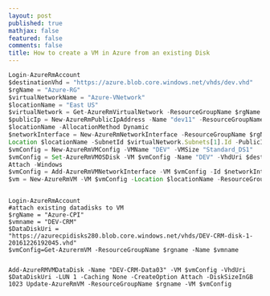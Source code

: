 ```yaml
---
layout: post
published: true
mathjax: false
featured: false
comments: false
title: How to create a VM in Azure from an existing Disk
---
```


```javascript
Login-AzureRmAccount
$destinationVhd = "https://azure.blob.core.windows.net/vhds/dev.vhd"
$rgName = "Azure-RG"
$virtualNetworkName = "Azure-VNetwork"
$locationName = "East US"
$virtualNetwork = Get-AzureRmVirtualNetwork -ResourceGroupName $rgName -Name $virtualNetworkName
$publicIp = New-AzureRmPublicIpAddress -Name "dev11" -ResourceGroupName $rgName -Location 
$locationName -AllocationMethod Dynamic
$networkInterface = New-AzureRmNetworkInterface -ResourceGroupName $rgName -Name "dev11" -
Location $locationName -SubnetId $virtualNetwork.Subnets[1].Id -PublicIpAddressId $publicIp.Id
$vmConfig = New-AzureRmVMConfig -VMName "DEV" -VMSize "Standard_DS1"
$vmConfig = Set-AzureRmVMOSDisk -VM $vmConfig -Name "DEV" -VhdUri $destinationVhd -CreateOption 
Attach -Windows
$vmConfig = Add-AzureRmVMNetworkInterface -VM $vmConfig -Id $networkInterface.Id
$vm = New-AzureRmVM -VM $vmConfig -Location $locationName -ResourceGroupName $rgName
```

<code>
Login-AzureRmAccount
#attach existing datadisks to VM
$rgName = "Azure-CPI"
$vmname = "DEV-CRM"
$DataDiskUri = "https://azurecpidisks280.blob.core.windows.net/vhds/DEV-CRM-disk-1-20161226192045.vhd"
$vmConfig=Get-AzurermVM -ResourceGroupName $rgname -Name $vmname
 
Add-AzureRMVMDataDisk -Name "DEV-CRM-Data03" -VM $vmConfig -VhdUri $DataDiskUri -LUN 1 -Caching None -CreateOption Attach -DiskSizeInGB 1023
Update-AzureRmVM -ResourceGroupName $rgname -VM $vmConfig
<code>




 
